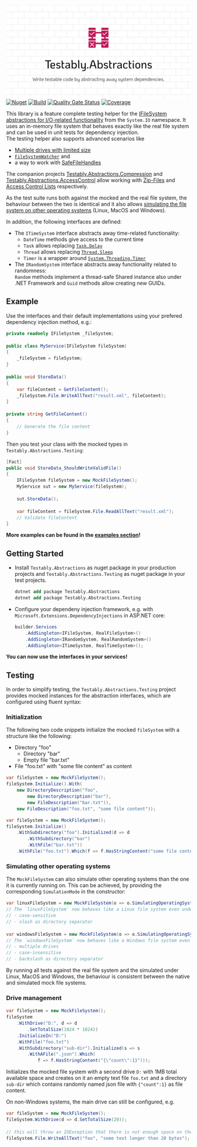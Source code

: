 ![Testably.Abstractions](https://raw.githubusercontent.com/Testably/Testably.Abstractions/main/Docs/Images/social-preview.png)  
[![Nuget](https://img.shields.io/nuget/v/Testably.Abstractions)](https://www.nuget.org/packages/Testably.Abstractions) 
[![Build](https://github.com/Testably/Testably.Abstractions/actions/workflows/build.yml/badge.svg)](https://github.com/Testably/Testably.Abstractions/actions/workflows/build.yml) 
[![Quality Gate Status](https://sonarcloud.io/api/project_badges/measure?project=Testably_Testably.Abstractions&metric=alert_status)](https://sonarcloud.io/summary/new_code?id=Testably_Testably.Abstractions) 
[![Coverage](https://sonarcloud.io/api/project_badges/measure?project=Testably_Testably.Abstractions&metric=coverage)](https://sonarcloud.io/summary/new_code?id=Testably_Testably.Abstractions) 

This library is a feature complete testing helper for the [IFileSystem abstractions for I/O-related functionality](https://github.com/TestableIO/System.IO.Abstractions) from the `System.IO` namespace. It uses an in-memory file system that behaves exactly like the real file system and can be used in unit tests for dependency injection.  
The testing helper also supports advanced scenarios like
- [Multiple drives with limited size](Examples/DriveManagement/README.md)
- [`FileSystemWatcher`](Examples/FileSystemWatcher/README.md) and
- a way to work with [SafeFileHandles](Examples/SafeFileHandle/README.md)

The companion projects [Testably.Abstractions.Compression](https://www.nuget.org/packages/Testably.Abstractions.Compression) and [Testably.Abstractions.AccessControl](https://www.nuget.org/packages/Testably.Abstractions.AccessControl) allow working with [Zip-Files](Examples/ZipFile/README.md) and [Access Control Lists](Examples/AccessControlLists/README.md) respectively.

As the test suite runs both against the mocked and the real file system, the behaviour between the two is identical and it also allows [simulating the file system on other operating systems](#simulating-other-operating-systems) (Linux, MacOS and Windows).

In addition, the following interfaces are defined:
- The `ITimeSystem` interface abstracts away time-related functionality:  
  - `DateTime` methods give access to the current time
  - `Task` allows replacing [`Task.Delay`](https://learn.microsoft.com/en-us/dotnet/api/system.threading.tasks.task.delay)
  - `Thread` allows replacing [`Thread.Sleep`](https://learn.microsoft.com/en-us/dotnet/api/system.threading.thread.sleep)
  - `Timer` is a wrapper around [`System.Threading.Timer`](https://learn.microsoft.com/en-us/dotnet/api/system.threading.timer)
- The `IRandomSystem` interface abstracts away functionality related to randomness:  
  `Random` methods implement a thread-safe Shared instance also under .NET Framework and `Guid` methods allow creating new GUIDs.

## Example
Use the interfaces and their default implementations using your prefered dependency injection method, e.g.:
```csharp
private readonly IFileSystem _fileSystem;

public class MyService(IFileSystem fileSystem)
{
    _fileSystem = fileSystem;
}

public void StoreData()
{
    var fileContent = GetFileContent();
    _fileSystem.File.WriteAllText("result.xml", fileContent);
}

private string GetFileContent()
{
    // Generate the file content
}
```

Then you test your class with the mocked types in `Testably.Abstractions.Testing`:
```csharp
[Fact]
public void StoreData_ShouldWriteValidFile()
{
    IFileSystem fileSystem = new MockFileSystem();
    MyService sut = new MyService(fileSystem);

    sut.StoreData();

    var fileContent = fileSystem.File.ReadAllText("result.xml");
    // Validate fileContent
}
```

**More examples can be found in the [examples section](Examples/README.md)!**

## Getting Started

- Install `Testably.Abstractions` as nuget package in your production projects and `Testably.Abstractions.Testing` as nuget package in your test projects.
  ```ps
  dotnet add package Testably.Abstractions
  dotnet add package Testably.Abstractions.Testing
  ```

- Configure your dependeny injection framework, e.g. with `Microsoft.Extensions.DependencyInjections` in ASP.NET core:
  ```csharp
  builder.Services
      .AddSingleton<IFileSystem, RealFileSystem>()
      .AddSingleton<IRandomSystem, RealRandomSystem>()
      .AddSingleton<ITimeSystem, RealTimeSystem>();
  ```

**You can now use the interfaces in your services!**

## Testing
In order to simplify testing, the `Testably.Abstractions.Testing` project provides mocked instances for the abstraction interfaces, which are configured using fluent syntax:

### Initialization

The following two code snippets initialize the mocked `fileSystem` with a structure like the following:
- Directory "foo"
  - Directory "bar"
  - Empty file "bar.txt"
- File "foo.txt" with "some file content" as content

```csharp
var fileSystem = new MockFileSystem();
fileSystem.Initialize().With(
    new DirectoryDescription("foo",
        new DirectoryDescription("bar"),
        new FileDescription("bar.txt")),
    new FileDescription("foo.txt", "some file content"));
```

```csharp
var fileSystem = new MockFileSystem();
fileSystem.Initialize()
	.WithSubdirectory("foo").Initialized(d => d
		.WithSubdirectory("bar")
		.WithFile("bar.txt"))
	.WithFile("foo.txt").Which(f => f.HasStringContent("some file content"));
```

### Simulating other operating systems

The `MockFileSystem` can also simulate other operating systems than the one it is currently running on. This can be achieved, by providing the corresponding `SimulationMode` in the constructor:

```csharp
var linuxFileSystem = new MockFileSystem(o => o.SimulatingOperatingSystem(SimulationMode.Linux));
// The `linuxFileSystem` now behaves like a Linux file system even under Windows:
// - case-sensitive
// - slash as directory separator

var windowsFileSystem = new MockFileSystem(o => o.SimulatingOperatingSystem(SimulationMode.Windows));
// The `windowsFileSystem` now behaves like a Windows file system even under Linux or MacOS:
// - multiple drives
// - case-insensitive
// - backslash as directory separator
```

By running all tests against the real file system and the simulated under Linux, MacOS and Windows, the behaviour is consistent between the native and simulated mock file systems.

### Drive management
```csharp
var fileSystem = new MockFileSystem();
fileSystem
    .WithDrive("D:", d => d
        .SetTotalSize(1024 * 1024))
    .InitializeIn("D:")
    .WithFile("foo.txt")
    .WithSubdirectory("sub-dir").Initialized(s => s
        .WithAFile(".json").Which(
            f => f.HasStringContent("{\"count\":1}")));
```
Initializes the mocked file system with a second drive `D:` with 1MB total available space and creates on it an empty text file `foo.txt` and a directory `sub-dir` which contains randomly named json file with `{"count":1}` as file content.

On non-Windows systems, the main drive can still be configured, e.g.
```csharp
var fileSystem = new MockFileSystem();
fileSystem.WithDrive(d => d.SetTotalSize(20));

// this will throw an IOException that there is not enough space on the disk.
fileSystem.File.WriteAllText("foo", "some text longer than 20 bytes");
```
